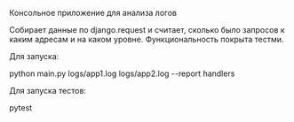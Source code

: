 Консольное приложение для анализа логов

Собирает данные по django.request и считает, сколько было запросов к каким адресам и на каком уровне. Функциональность покрыта тестми.

Для запуска:

python main.py logs/app1.log logs/app2.log --report handlers

Для запуска тестов:

pytest
